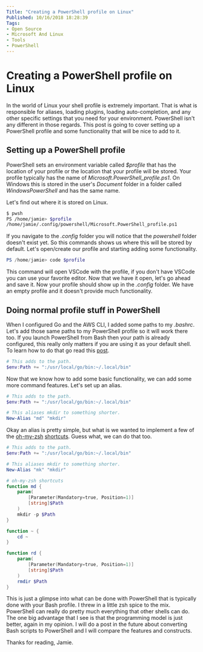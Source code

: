 ```yaml
---
Title: "Creating a PowerShell profile on Linux"
Published: 10/16/2018 18:28:39
Tags: 
- Open Source
- Microsoft And Linux
- Tools
- PowerShell
---
```

# Creating a PowerShell profile on Linux

In the world of Linux your shell profile is extremely important. That is what is responsible for aliases, loading plugins, loading auto-completion, and any other specific settings that you need for your environment. PowerShell isn't any different in those regards. This post is going to cover setting up a PowerShell profile and some functionality that will be nice to add to it.

## Setting up a PowerShell profile

PowerShell sets an environment variable called *$profile* that has the location of your profile or the location that your profile will be stored. Your profile typically has the name of *Microsoft.PowerShell_profile.ps1*. On Windows this is stored in the user's *Document* folder in a folder called *WindowsPowerShell* and has the same name.

Let's find out where it is stored on Linux.

```Bash
$ pwsh
PS /home/jamie> $profile
/home/jamie/.config/powershell/Microsoft.PowerShell_profile.ps1
```

If you navigate to the *.config* folder you will notice that the *powershell* folder doesn't exist yet. So this commands shows us where this will be stored by default. Let's open/create our profile and starting adding some functionality.

```PowerShell
PS /home/jamie> code $profile
```

This command will open VSCode with the profile, if you don't have VSCode you can use your favorite editor. Now that we have it open, let's go ahead and save it. Now your profile should show up in the *.config* folder. We have an empty profile and it doesn't provide much functionality.

## Doing normal profile stuff in PowerShell

When I configured Go and the AWS CLI, I added some paths to my *.bashrc*. Let's add those same paths to my PowerShell profile so it will work there too. If you launch PowerShell from Bash then your path is already configured, this really only matters if you are using it as your default shell. To learn how to do that go read this [post](https://www.phillipsj.net/posts/powershell-as-default-shell-on-ubuntu).

```PowerShell
# This adds to the path.
$env:Path += ":/usr/local/go/bin:~/.local/bin"
```

Now that we know how to add some basic functionality, we can add some more command features. Let's set up an alias.

```PowerShell
# This adds to the path.
$env:Path += ":/usr/local/go/bin:~/.local/bin"

# This aliases mkdir to something shorter.
New-Alias "md" "mkdir"
```

Okay an alias is pretty simple, but what is we wanted to implement a few of the [oh-my-zsh](https://github.com/robbyrussell/oh-my-zsh) [shortcuts](https://github.com/robbyrussell/oh-my-zsh/wiki/Cheatsheet). Guess what, we can do that too.


```PowerShell
# This adds to the path.
$env:Path += ":/usr/local/go/bin:~/.local/bin"

# This aliases mkdir to something shorter.
New-Alias "mk" "mkdir"

# oh-my-zsh shortcuts
function md {
    param(
        [Parameter(Mandatory=true, Position=1)]
        [string]$Path
    )
    mkdir -p $Path
}

function ~ {
    cd ~
}

function rd {
    param(
        [Parameter(Mandatory=true, Position=1)]
        [string]$Path
    )
    rmdir $Path
}
```

This is just a glimpse into what can be done with PowerShell that is typically done with your Bash profile. I threw in a little zsh spice to the mix. PowerShell can really do pretty much everything that other shells can do. The one big advantage that I see is that the programming model is just better, again in my opinion. I will do a post in the future about converting Bash scripts to PowerShell and I will compare the features and constructs.

Thanks for reading, Jamie.